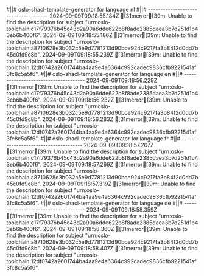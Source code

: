 #||# oslo-shacl-template-generator for language nl
#||# -------------------------------------
2024-09-09T09:18:55.184Z [31merror[39m: Unable to find the description for subject "urn:oslo-toolchain:c17f79376b45c43d2a90a6dde622b8f8ade2385daea3b7d251d1b43eb6b400f6".
2024-09-09T09:18:55.186Z [31merror[39m: Unable to find the description for subject "urn:oslo-toolchain:a8710628e3b032c5e9d7781213d90bce924c9217fa3b84f2d0dd7b45c0fd9c8b".
2024-09-09T09:18:55.239Z [31merror[39m: Unable to find the description for subject "urn:oslo-toolchain:12df0742a2601744ba4aa9e4a6364c992cadec9836cfb9221541af3fc8c5a5f6".
#||# oslo-shacl-template-generator for language en
#||# -------------------------------------
2024-09-09T09:18:56.229Z [31merror[39m: Unable to find the description for subject "urn:oslo-toolchain:c17f79376b45c43d2a90a6dde622b8f8ade2385daea3b7d251d1b43eb6b400f6".
2024-09-09T09:18:56.232Z [31merror[39m: Unable to find the description for subject "urn:oslo-toolchain:a8710628e3b032c5e9d7781213d90bce924c9217fa3b84f2d0dd7b45c0fd9c8b".
2024-09-09T09:18:56.283Z [31merror[39m: Unable to find the description for subject "urn:oslo-toolchain:12df0742a2601744ba4aa9e4a6364c992cadec9836cfb9221541af3fc8c5a5f6".
#||# oslo-shacl-template-generator for language fr
#||# -------------------------------------
2024-09-09T09:18:57.267Z [31merror[39m: Unable to find the description for subject "urn:oslo-toolchain:c17f79376b45c43d2a90a6dde622b8f8ade2385daea3b7d251d1b43eb6b400f6".
2024-09-09T09:18:57.269Z [31merror[39m: Unable to find the description for subject "urn:oslo-toolchain:a8710628e3b032c5e9d7781213d90bce924c9217fa3b84f2d0dd7b45c0fd9c8b".
2024-09-09T09:18:57.319Z [31merror[39m: Unable to find the description for subject "urn:oslo-toolchain:12df0742a2601744ba4aa9e4a6364c992cadec9836cfb9221541af3fc8c5a5f6".
#||# oslo-shacl-template-generator for language de
#||# -------------------------------------
2024-09-09T09:18:58.359Z [31merror[39m: Unable to find the description for subject "urn:oslo-toolchain:c17f79376b45c43d2a90a6dde622b8f8ade2385daea3b7d251d1b43eb6b400f6".
2024-09-09T09:18:58.360Z [31merror[39m: Unable to find the description for subject "urn:oslo-toolchain:a8710628e3b032c5e9d7781213d90bce924c9217fa3b84f2d0dd7b45c0fd9c8b".
2024-09-09T09:18:58.407Z [31merror[39m: Unable to find the description for subject "urn:oslo-toolchain:12df0742a2601744ba4aa9e4a6364c992cadec9836cfb9221541af3fc8c5a5f6".
